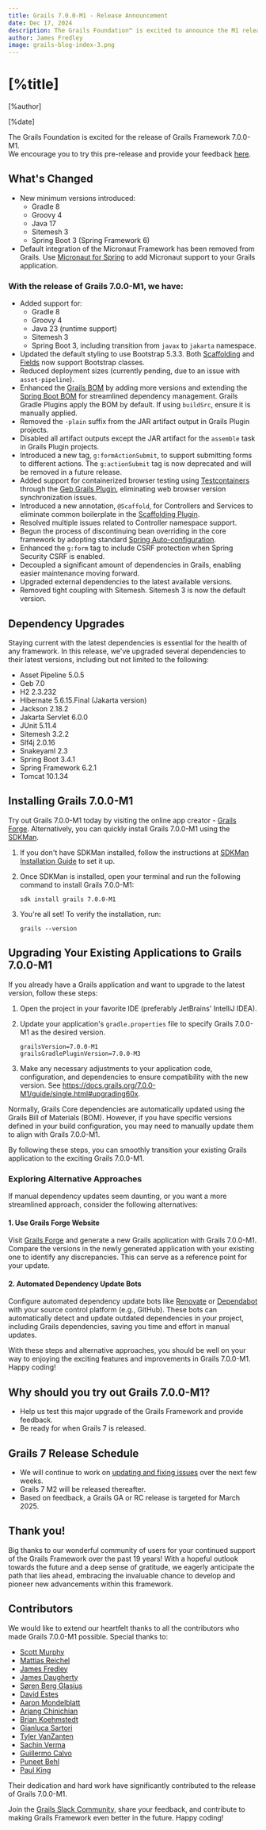 ```yaml
---
title: Grails 7.0.0-M1 - Release Announcement
date: Dec 17, 2024
description: The Grails Foundation™ is excited to announce the M1 release of Grails Framework 7!
author: James Fredley
image: grails-blog-index-3.png
---
```


# [%title]

[%author]

[%date]

The Grails Foundation is excited for the release of Grails Framework 7.0.0-M1.\
We encourage you to try this pre-release and provide your feedback [here](https://github.com/grails/grails-core/issues).

## What's Changed
* New minimum versions introduced:
  * Gradle 8
  * Groovy 4
  * Java 17
  * Sitemesh 3
  * Spring Boot 3 (Spring Framework 6)
* Default integration of the Micronaut Framework has been removed from Grails. Use [Micronaut for Spring](https://micronaut-projects.github.io/micronaut-spring/latest/guide/) to add Micronaut support to your Grails application.

### With the release of Grails 7.0.0-M1, we have:
* Added support for:
  * Gradle 8
  * Groovy 4
  * Java 23 (runtime support)
  * Sitemesh 3
  * Spring Boot 3, including transition from `javax` to `jakarta` namespace.
* Updated the default styling to use Bootstrap 5.3.3. Both [Scaffolding](https://github.com/grails/scaffolding) and [Fields](https://github.com/gpc/fields) now support Bootstrap classes.
* Reduced deployment sizes (currently pending, due to an issue with `asset-pipeline`).
* Enhanced the [Grails BOM](https://mvnrepository.com/artifact/org.grails/grails-bom) by adding more versions and extending the [Spring Boot BOM](https://mvnrepository.com/artifact/org.springframework.boot/spring-boot-dependencies) for streamlined dependency management. Grails Gradle Plugins apply the BOM by default. If using `buildSrc`, ensure it is manually applied.
* Removed the `-plain` suffix from the JAR artifact output in Grails Plugin projects.
* Disabled all artifact outputs except the JAR artifact for the `assemble` task in Grails Plugin projects.
* Introduced a new tag, `g:formActionSubmit`, to support submitting forms to different actions. The `g:actionSubmit` tag is now deprecated and will be removed in a future release.
* Added support for containerized browser testing using [Testcontainers](https://java.testcontainers.org/) through the [Geb Grails Plugin](https://github.com/grails/geb), eliminating web browser version synchronization issues. 
* Introduced a new annotation, `@Scaffold`, for Controllers and Services to eliminate common boilerplate in the [Scaffolding Plugin](https://github.com/grails/scaffolding).
* Resolved multiple issues related to Controller namespace support.
* Begun the process of discontinuing bean overriding in the core framework by adopting standard [Spring Auto-configuration](https://docs.spring.io/spring-boot/reference/using/auto-configuration.html).
* Enhanced the `g:form` tag to include CSRF protection when Spring Security CSRF is enabled.
* Decoupled a significant amount of dependencies in Grails, enabling easier maintenance moving forward.
* Upgraded external dependencies to the latest available versions.
* Removed tight coupling with Sitemesh. Sitemesh 3 is now the default version.

## Dependency Upgrades
Staying current with the latest dependencies is essential for the health of any framework. In this release, we've upgraded several dependencies to their latest versions, including but not limited to the following:

- Asset Pipeline 5.0.5
- Geb 7.0
- H2 2.3.232
- Hibernate 5.6.15.Final (Jakarta version)
- Jackson 2.18.2
- Jakarta Servlet 6.0.0
- JUnit 5.11.4
- Sitemesh 3.2.2
- Slf4j 2.0.16
- Snakeyaml 2.3
- Spring Boot 3.4.1
- Spring Framework 6.2.1
- Tomcat 10.1.34

## Installing Grails 7.0.0-M1
Try out Grails 7.0.0-M1 today by visiting the online app creator - [Grails Forge](https://start.grails.org/).
Alternatively, you can quickly install Grails 7.0.0-M1 using the [SDKMan](https://sdkman.io/).

1. If you don't have SDKMan installed, follow the instructions at [SDKMan Installation Guide](https://sdkman.io/install/) to set it up.
2. Once SDKMan is installed, open your terminal and run the following command to install Grails 7.0.0-M1:

    ```shell
    sdk install grails 7.0.0-M1
    ```

3. You're all set! To verify the installation, run:

    ```shell
    grails --version
    ```

## Upgrading Your Existing Applications to Grails 7.0.0-M1

If you already have a Grails application and want to upgrade to the latest version, follow these steps:

1. Open the project in your favorite IDE (preferably JetBrains' IntelliJ IDEA).
2. Update your application's `gradle.properties` file to specify Grails 7.0.0-M1 as the desired version.

    ```properties
    grailsVersion=7.0.0-M1
    grailsGradlePluginVersion=7.0.0-M3
    ```

3. Make any necessary adjustments to your application code, configuration, and dependencies to ensure compatibility with the new version. See https://docs.grails.org/7.0.0-M1/guide/single.html#upgrading60x.

Normally, Grails Core dependencies are automatically updated using the Grails Bill of Materials (BOM). However, if you have specific versions defined in your build configuration, you may need to manually update them to align with Grails 7.0.0-M1.

By following these steps, you can smoothly transition your existing Grails application to the exciting Grails 7.0.0-M1.

### Exploring Alternative Approaches

If manual dependency updates seem daunting, or you want a more streamlined approach, consider the following alternatives:

#### 1. Use Grails Forge Website

Visit [Grails Forge](https://start.grails.org) and generate a new Grails application with Grails 7.0.0-M1. Compare the versions in the newly generated application with your existing one to identify any discrepancies. This can serve as a reference point for your update.

#### 2. Automated Dependency Update Bots

Configure automated dependency update bots like [Renovate](https://docs.renovatebot.com/) or [Dependabot](https://dependabot.com/) with your source control platform (e.g., GitHub). These bots can automatically detect and update outdated dependencies in your project, including Grails dependencies, saving you time and effort in manual updates.

With these steps and alternative approaches, you should be well on your way to enjoying the exciting features and improvements in Grails 7.0.0-M1. Happy coding!

## Why should you try out Grails 7.0.0-M1?

- Help us test this major upgrade of the Grails Framework and provide feedback.
- Be ready for when Grails 7 is released.

## Grails 7 Release Schedule

- We will continue to work on [updating and fixing issues](https://github.com/orgs/grails/projects/3) over the next few weeks.
- Grails 7 M2 will be released thereafter. 
- Based on feedback, a Grails GA or RC release is targeted for March 2025.

## Thank you!
Big thanks to our wonderful community of users for your continued support of the Grails Framework over the past 19 years!
With a hopeful outlook towards the future and a deep sense of gratitude, we eagerly anticipate the path that lies ahead, embracing the invaluable chance to develop and pioneer new advancements within this framework.

## Contributors

We would like to extend our heartfelt thanks to all the contributors who made Grails 7.0.0-M1 possible. Special thanks to:

* [Scott Murphy](https://github.com/codeconsole)
* [Mattias Reichel](https://github.com/matrei)
* [James Fredley](https://github.com/jamesfredley)
* [James Daugherty](https://github.com/jdaugherty)
* [Søren Berg Glasius](https://github.com/sbglasius)
* [David Estes](https://github.com/davydotcom)
* [Aaron Mondelblatt](https://github.com/amondel2)
* [Arjang Chinichian](https://github.com/arjangch)
* [Brian Koehmstedt](https://github.com/bkoehm)
* [Gianluca Sartori](https://github.com/gsartori)
* [Tyler VanZanten](https://github.com/tylervz)
* [Sachin Verma](https://github.com/vsachinv)
* [Guillermo Calvo](https://github.com/guillermocalvo)
* [Puneet Behl](https://github.com/puneetbehl)
* [Paul King](https://github.com/paulk-asert)

Their dedication and hard work have significantly contributed to the release of Grails 7.0.0-M1.

Join the [Grails Slack Community](https://grails.slack.com), share your feedback, and contribute to making Grails Framework even better in the future. Happy coding!

